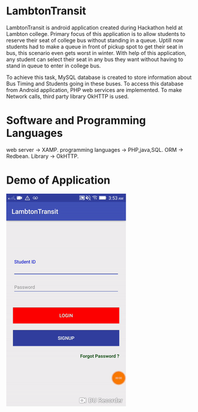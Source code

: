 # LambtonTransit
LambtonTransit is android application created during Hackathon held at Lambton college. Primary focus of this application is to allow students to reserve their seat of college bus without standing in a queue. Uptill now students had to make a queue in front of pickup spot to get their seat in bus, this scenario even gets worst in winter. With help of this application, any student can select their seat in any bus they want without having to stand in queue to enter in college bus.

To achieve this task, MySQL database is created to store information about Bus Timing and Students going in these buses.
To access this database from Android application, PHP web services are implemented. To make Network calls, third party library
OkHTTP is used. 

# Software and Programming Languages 

web server -> XAMP.
programming languages -> PHP,java,SQL.
ORM -> Redbean.
Library -> OkHTTP.

# Demo of Application

![Alt Text](https://github.com/Gandhi89/LambtonTransit/blob/master/LambtonTransitGif.gif)
